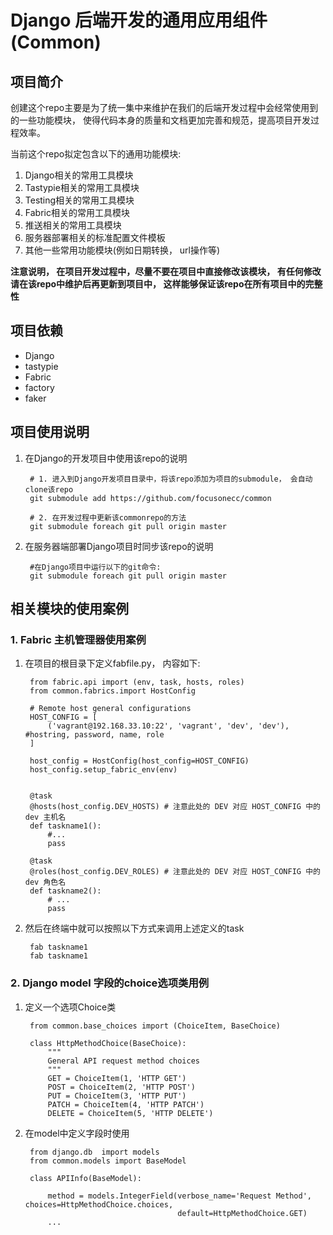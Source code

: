 #  Django 后端开发的通用应用组件(Common)


## 项目简介
创建这个repo主要是为了统一集中来维护在我们的后端开发过程中会经常使用到的一些功能模块， 使得代码本身的质量和文档更加完善和规范，提高项目开发过程效率。 

当前这个repo拟定包含以下的通用功能模块:

1. Django相关的常用工具模块
2. Tastypie相关的常用工具模块
3. Testing相关的常用工具模块
4. Fabric相关的常用工具模块
5. 推送相关的常用工具模块
6. 服务器部署相关的标准配置文件模板
7. 其他一些常用功能模块(例如日期转换， url操作等)

**注意说明， 在项目开发过程中，尽量不要在项目中直接修改该模块， 有任何修改请在该repo中维护后再更新到项目中， 这样能够保证该repo在所有项目中的完整性**

## 项目依赖
- Django 
- tastypie
- Fabric 
- factory
- faker

## 项目使用说明

1. 在Django的开发项目中使用该repo的说明
    
        # 1. 进入到Django开发项目目录中，将该repo添加为项目的submodule， 会自动clone该repo
        git submodule add https://github.com/focusonecc/common
        
        # 2. 在开发过程中更新该commonrepo的方法
        git submodule foreach git pull origin master
   
2. 在服务器端部署Django项目时同步该repo的说明

        #在Django项目中运行以下的git命令:
        git submodule foreach git pull origin master


## 相关模块的使用案例
### 1. Fabric 主机管理器使用案例

1. 在项目的根目录下定义fabfile.py， 内容如下:

        from fabric.api import (env, task, hosts, roles)
        from common.fabrics.import HostConfig 
        
        # Remote host general configurations
        HOST_CONFIG = [
            ('vagrant@192.168.33.10:22', 'vagrant', 'dev', 'dev'), #hostring, password, name, role
        ]
        
        host_config = HostConfig(host_config=HOST_CONFIG)
        host_config.setup_fabric_env(env)
        
        
        @task
        @hosts(host_config.DEV_HOSTS) # 注意此处的 DEV 对应 HOST_CONFIG 中的 dev 主机名
        def taskname1():
            #...
            pass
        
        @task
        @roles(host_config.DEV_ROLES) # 注意此处的 DEV 对应 HOST_CONFIG 中的 dev 角色名 
        def taskname2():
            # ...
            pass

2. 然后在终端中就可以按照以下方式来调用上述定义的task

        fab taskname1
        fab taskname1

### 2. Django  model 字段的choice选项类用例

1. 定义一个选项Choice类

        from common.base_choices import (ChoiceItem, BaseChoice)
        
        class HttpMethodChoice(BaseChoice):
            """
            General API request method choices
            """
            GET = ChoiceItem(1, 'HTTP GET')
            POST = ChoiceItem(2, 'HTTP POST')
            PUT = ChoiceItem(3, 'HTTP PUT')
            PATCH = ChoiceItem(4, 'HTTP PATCH')
            DELETE = ChoiceItem(5, 'HTTP DELETE')

2. 在model中定义字段时使用

        from django.db  import models
        from common.models import BaseModel
        
        class APIInfo(BaseModel):
        
            method = models.IntegerField(verbose_name='Request Method', choices=HttpMethodChoice.choices, 
                                         default=HttpMethodChoice.GET)
            ...
